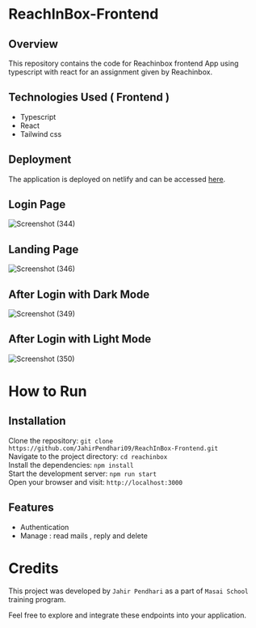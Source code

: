 # ReachInBox-Frontend

## Overview
This repository contains the code for Reachinbox frontend  App using typescript with react for an assignment given by Reachinbox.

## Technologies Used ( Frontend )
  - Typescript
  - React
  - Tailwind css

## Deployment

The application is deployed on netlify and can be accessed [here]().

## Login Page

![Screenshot (344)](https://github.com/JahirPendhari09/ReachInBox-Frontend/assets/128920395/fb0298f0-1fd2-4464-b5e2-8bde53838a7b)

## Landing Page

![Screenshot (346)](https://github.com/JahirPendhari09/ReachInBox-Frontend/assets/128920395/09ff52fd-5880-454f-ae7d-7520b31a6ef7)

## After Login with Dark Mode

![Screenshot (349)](https://github.com/JahirPendhari09/ReachInBox-Frontend/assets/128920395/491990b3-738f-4118-940f-c4937522dbe8)


## After Login with Light Mode


![Screenshot (350)](https://github.com/JahirPendhari09/ReachInBox-Frontend/assets/128920395/427b446b-f934-4188-9b30-237b6b3a57ad)


 # How to Run <br/>
 
   <h2>Installation</h2>
   
   Clone the repository:   ``` git clone https://github.com/JahirPendhari09/ReachInBox-Frontend.git  ``` <br/>
   Navigate to the project directory:   ``` cd reachinbox ``` <br/>
   Install the dependencies:   ``` npm install ``` <br/>
   Start the development server:   ``` npm run start ``` <br/>
   Open your browser and visit:   ``` http://localhost:3000 ``` <br/>

   

   ## Features 
   
  - Authentication
  - Manage : read mails , reply and delete

 
   # Credits <br/>
   This project was developed by ```Jahir Pendhari``` as a part of ```Masai School``` training program.

   <p>Feel free to explore and integrate these endpoints into your application.</p>
  

